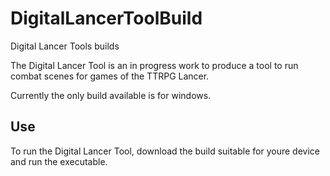# DigitalLancerToolBuild
Digital Lancer Tools builds

The Digital Lancer Tool is an in progress work to produce a tool to run combat scenes for games of the TTRPG Lancer.

Currently the only build available is for windows.

## Use

To run the Digital Lancer Tool, download the build suitable for youre device and run the executable.
